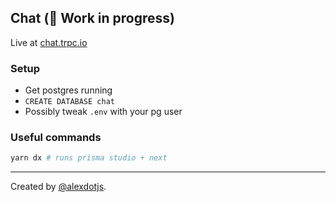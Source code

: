 ## Chat (:construction: Work in progress)

Live at [chat.trpc.io](https://chat.trpc.io)

### Setup

- Get postgres running
- `CREATE DATABASE chat`
- Possibly tweak `.env` with your pg user


### Useful commands

```bash
yarn dx # runs prisma studio + next
```

---

Created by [@alexdotjs](https://twitter.com/alexdotjs).
